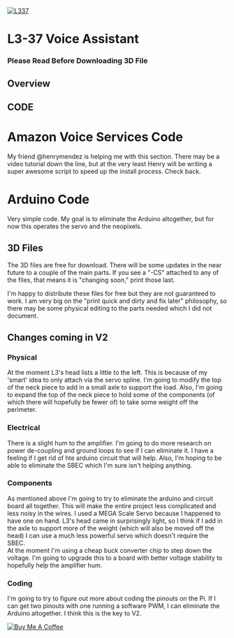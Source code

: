 
[![L337](https://i.imgur.com/zFueaPk.jpg)](https://www.youtube.com/watch?v=H4KK212-Jss)
# L3-37 Voice Assistant
### Please Read Before Downloading 3D File

## Overview

## CODE
# Amazon Voice Services Code 
My friend @henrymendez is helping me with this section.  There may be a video tutorial down the line, but at the very least Henry will be writing a super awesome script to speed up the install process.  Check back. 

# Arduino Code
Very simple code. My goal is to eliminate the Arduino altogether, but for now this operates the servo and the neopixels. 

## 3D Files
The 3D files are free for download.  There will be some updates in the near future to a couple of the main parts.  If you see a "-CS" attached to any of the files, that means it is "changing soon,"  print those last. 

I'm happy to distribute these files for free but they are not guaranteed to work.  I am very big on the "print quick and dirty and fix later" philosophy, so there may be some physical editing to the parts needed which I did not document. 

## Changes coming in V2
### Physical
At the moment L3's head lists a little to the left. This is because of my 'smart' idea to only attach via the servo spline. I'm going to modify the top of the neck piece to add in a small axle to support the load.  Also, I'm going to expand the top of the neck piece to hold some of the components (of which there will hopefully be fewer of) to take some weight off the perimeter. 
### Electrical
There is a slight hum to the amplifier. I'm going to do more research on power de-coupling and ground loops to see if I can eliminate it. I have a feeling if I get rid of hte arduino circuit that will help.  Also, I'm hoping to be able to eliminate the SBEC which I'm sure isn't helping anything. 
### Components
As mentioned above I'm going to try to eliminate the arduino and circuit board all together. This will make the entire project less complicated and less noisy in the wires. 
I used a MEGA Scale Servo because I happened to have one on hand.  L3's head came in surprisingly light, so I think if I add in the axle to support more of the weight (which will also be moved off the head) I can use a much less powerful servo which doesn't require the SBEC.  
At the moment I'm using a cheap buck converter chip to step down the voltage. I'm going to upgrade this to a board with better voltage stability to hopefully help the amplifier hum. 
### Coding
I'm going to try to figure out more about coding the pinouts on the Pi.  If I can get two pinouts with one running a software PWM, I can eliminate the Arduino altogether.  I think this is the key to V2. 


<a href="https://www.buymeacoffee.com/WjRBDa3dZ" target="_blank"><img src="https://www.buymeacoffee.com/assets/img/custom_images/orange_img.png" alt="Buy Me A Coffee" style="height: auto !important;width: auto !important;" ></a>
